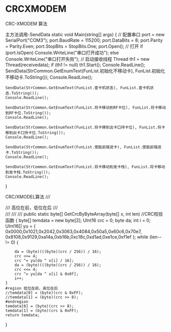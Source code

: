 # CRCXMODEM
CRC-XMODEM 算法

主方法调用-SendData
static void Main(string[] args)
{
    // 配置串口
    port = new SerialPort("COM3");
    port.BaudRate = 115200;
    port.DataBits = 8;
    port.Parity = Parity.Even;
    port.StopBits = StopBits.One;
    port.Open();
    // 打开
    if (port.IsOpen)
        Console.WriteLine("串口打开成功");
    else
        Console.WriteLine("串口打开失败");
    // 启动接收线程
    Thread th1 = new Thread(receivedata);
    if (th1 != null)
        th1.Start();
    Console.ReadLine();
    SendData(StrCommon.GetEnumText(FunList.初始化不移动卡), FunList.初始化不移动卡.ToString());
    Console.ReadLine();
    
    SendData(StrCommon.GetEnumText(FunList.查卡机状态), FunList.查卡机状态.ToString());
    Console.ReadLine();

    SendData(StrCommon.GetEnumText(FunList.将卡移动到RF卡位), FunList.将卡移动到RF卡位.ToString());
    Console.ReadLine();

    SendData(StrCommon.GetEnumText(FunList.将卡移到出卡口持卡位), FunList.将卡移到出卡口持卡位.ToString());
    Console.ReadLine();

    SendData(StrCommon.GetEnumText(FunList.使能前端进卡), FunList.使能前端进卡.ToString());
    Console.ReadLine();

    SendData(StrCommon.GetEnumText(FunList.将卡移动到发卡栈), FunList.将卡移动到发卡栈.ToString());
    Console.ReadLine();
}

CRC/XMODEL算法
/// <summary>
/// 高位在前，低位在后
/// </summary>
/// <param name="x"></param>
/// <param name="len"></param>
/// <returns></returns>
public static byte[] GetCrcByByteArray(byte[] x, int len) //CRC校验函数
{
    byte[] temdata = new byte[2];
    UInt16 crc = 0;
    byte da;
    int i = 0;
    UInt16[] yu = { 0x0000,0x1021,0x2042,0x3063,0x4084,0x50a5,0x60c6,0x70e7,
        0x8108,0x9129,0xa14a,0xb16b,0xc18c,0xd1ad,0xe1ce,0xf1ef };
    while (len-- != 0)
    {

        da = (byte)(((byte)(crc / 256)) / 16);
        crc <<= 4;
        crc ^= yu[da ^ x[i] / 16];
        da = (byte)(((byte)(crc / 256)) / 16);
        crc <<= 4;
        crc ^= yu[da ^ x[i] & 0x0f];
        i++;
    }
    #region 低位在前，高位在后
    //temdata[0] = (byte)(crc & 0xFF);
    //temdata[1] = (byte)(crc >> 8);
    #endregion
    temdata[0] = (byte)(crc >> 8);
    temdata[1] = (byte)(crc & 0xFF);
    return temdata;
}
